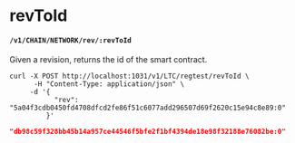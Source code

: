 # revToId

#### `/v1/CHAIN/NETWORK/rev/:revToId`

Given a revision, returns the id of the smart contract.

```shell
curl -X POST http://localhost:1031/v1/LTC/regtest/revToId \
      -H "Content-Type: application/json" \
     -d '{
           "rev": "5a04f3cdb0450fd4708dfcd2fe86f51c6077add296507d69f2620c15e94c8e89:0"
         }'
```

```json
"db98c59f328bb45b14a957ce44546f5bfe2f1bf4394de18e98f32188e76082be:0"
```
